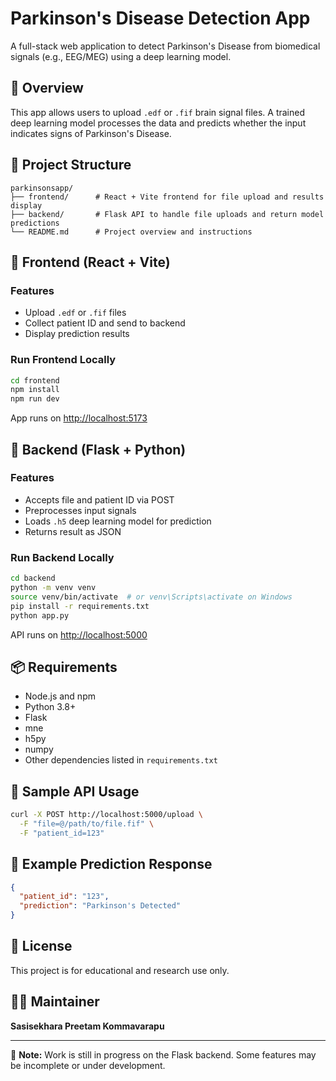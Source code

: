 # Parkinson's Disease Detection App

A full-stack web application to detect Parkinson's Disease from biomedical signals (e.g., EEG/MEG) using a deep learning model.

## 🧠 Overview

This app allows users to upload `.edf` or `.fif` brain signal files. A trained deep learning model processes the data and predicts whether the input indicates signs of Parkinson's Disease.

## 📁 Project Structure

```
parkinsonsapp/
├── frontend/      # React + Vite frontend for file upload and results display
├── backend/       # Flask API to handle file uploads and return model predictions
└── README.md      # Project overview and instructions
```

## 🚀 Frontend (React + Vite)

### Features
- Upload `.edf` or `.fif` files
- Collect patient ID and send to backend
- Display prediction results

### Run Frontend Locally

```bash
cd frontend
npm install
npm run dev
```

App runs on [http://localhost:5173](http://localhost:5173)

## 🔬 Backend (Flask + Python)

### Features
- Accepts file and patient ID via POST
- Preprocesses input signals
- Loads `.h5` deep learning model for prediction
- Returns result as JSON

### Run Backend Locally

```bash
cd backend
python -m venv venv
source venv/bin/activate  # or venv\Scripts\activate on Windows
pip install -r requirements.txt
python app.py
```

API runs on [http://localhost:5000](http://localhost:5000)

## 📦 Requirements

- Node.js and npm
- Python 3.8+
- Flask
- mne
- h5py
- numpy
- Other dependencies listed in `requirements.txt`

## 🧪 Sample API Usage

```bash
curl -X POST http://localhost:5000/upload \
  -F "file=@/path/to/file.fif" \
  -F "patient_id=123"
```

## 📄 Example Prediction Response

```json
{
  "patient_id": "123",
  "prediction": "Parkinson's Detected"
}
```

## 🧾 License

This project is for educational and research use only.

## 🙋‍♂️ Maintainer

**Sasisekhara Preetam Kommavarapu**

---

🚧 **Note:** Work is still in progress on the Flask backend. Some features may be incomplete or under development.
